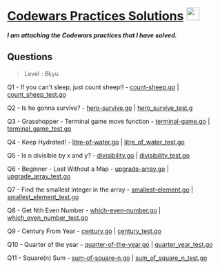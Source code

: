 # [Codewars Practices Solutions](https://www.codewars.com/) <img src="https://alternative.me/media/256/codewars-icon-meo3nwrzffa654uz-c.png" width="30" height="30">
 
 ***I am attaching the Codewars practices that I have solved.***
 
 
 ## Questions
 > Level : 8kyu

 Q1 - If you can't sleep, just count sheep!! - [count-sheep.go](https://github.com/OnlyTU/codewars-practices-solutions/blob/main/count-sheep.go) | [count_sheep_test.go](https://github.com/OnlyTU/codewars-practices-solutions/blob/main/count_sheep_test.go)
 
 Q2 - Is he gonna survive? - [hero-survive.go](https://github.com/OnlyTU/codewars-practices-solutions/blob/main/hero-survive.go) | [hero_survive_test.g](https://github.com/OnlyTU/codewars-practices-solutions/blob/main/hero_survive_test.go)
 
 Q3 - Grasshopper - Terminal game move function - [terminal-game.go](https://github.com/OnlyTU/codewars-practices-solutions/blob/main/terminal-game.go) | [terminal_game_test.go](https://github.com/OnlyTU/codewars-practices-solutions/blob/main/terminal_game_test.go)
 
 Q4 - Keep Hydrated! - [litre-of-water.go](https://github.com/OnlyTU/codewars-practices-solutions/blob/main/litres-of-water.go) | [litre_of_water_test.go](https://github.com/OnlyTU/codewars-practices-solutions/blob/main/litre_of_water_test.go)
 
 Q5 - Is n divisible by x and y? - [divisibility.go](https://github.com/OnlyTU/codewars-practices-solutions/blob/main/divisibility.go) | [divisibility_test.go](https://github.com/OnlyTU/codewars-practices-solutions/blob/main/divisibility_test.go)
 
 Q6 - Beginner - Lost Without a Map - [upgrade-array.go](https://github.com/OnlyTU/codewars-practices-solutions/blob/main/upgrade-array.go) | [upgrade_array_test.go](https://github.com/OnlyTU/codewars-practices-solutions/blob/main/upgrade_array_test.go)
 
 Q7 - Find the smallest integer in the array - [smallest-element.go](https://github.com/OnlyTU/codewars-practices-solutions/blob/main/smallest-element.go) | [smallest_element_test.go](https://github.com/OnlyTU/codewars-practices-solutions/blob/main/smallest_element_test.go)
 
 Q8 - Get Nth Even Number - [which-even-number.go](https://github.com/OnlyTU/codewars-practices-solutions/blob/main/which-even-number.go) | [which_even_number_test.go](https://github.com/OnlyTU/codewars-practices-solutions/blob/main/which_even_number_test.go)
 
 Q9 - Century From Year - [century.go](https://github.com/OnlyTU/codewars-practices-solutions/blob/main/century.go) | [century_test.go](https://github.com/OnlyTU/codewars-practices-solutions/blob/main/century_test.go)
 
 Q10 - Quarter of the year - [quarter-of-the-year.go](https://github.com/OnlyTU/codewars-practices-solutions/blob/main/quarter-of-the-year.go) | [quarter_year_test.go](https://github.com/OnlyTU/codewars-practices-solutions/blob/main/quarter_year_test.go)
 
 Q11 - Square(n) Sum - [sum-of-square-n.go](https://github.com/OnlyTU/codewars-practices-solutions/blob/main/sum-of-square-n.go) | [sum_of_square_n_test.go](https://github.com/OnlyTU/codewars-practices-solutions/blob/main/sum_of_square_n_test.go)

